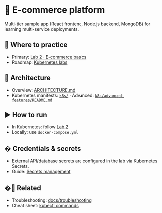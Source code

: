 # 🛒 E-commerce platform

Multi-tier sample app (React frontend, Node.js backend, MongoDB) for learning multi-service deployments.

## 📍 Where to practice

- Primary: [Lab 2 · E-commerce basics](../labs/02-ecommerce-basics.md)
- Roadmap: [Kubernetes labs](../docs/KUBERNETES-LABS.md)

## 🧱 Architecture

- Overview: [ARCHITECTURE.md](ARCHITECTURE.md)
- Kubernetes manifests: [`k8s/`](k8s/) · Advanced: [`k8s/advanced-features/README.md`](k8s/advanced-features/README.md)

## ▶️ How to run

- In Kubernetes: follow [Lab 2](../labs/02-ecommerce-basics.md)
- Locally: use `docker-compose.yml`

## � Credentials & secrets

- External API/database secrets are configured in the lab via Kubernetes Secrets.
- Guide: [Secrets management](../docs/reference/secrets-management.md)

## �🔗 Related

- Troubleshooting: [docs/troubleshooting](../docs/troubleshooting/troubleshooting.md)
- Cheat sheet: [kubectl commands](../docs/reference/kubectl-cheatsheet.md)
